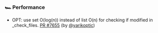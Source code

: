 ### 🏎 Performance

- OPT: use set O(log(n)) instead of list O(n) for checking if modified in _check_files.  [PR #7655](https://github.com/datalad/datalad/pull/7655) (by [@yarikoptic](https://github.com/yarikoptic))

